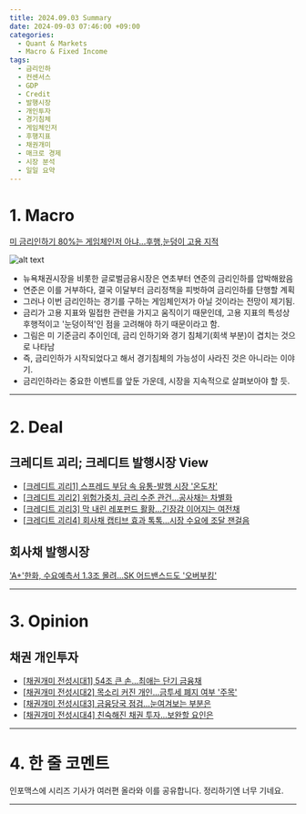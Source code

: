 ```yaml
---
title: 2024.09.03 Summary
date: 2024-09-03 07:46:00 +09:00
categories:
  - Quant & Markets
  - Macro & Fixed Income
tags:
  - 금리인하
  - 컨센서스
  - GDP
  - Credit
  - 발행시장
  - 개인투자
  - 경기침체
  - 게임체인저
  - 후행지표
  - 채권개미
  - 매크로 경제
  - 시장 분석
  - 일일 요약
---
```


# 1. Macro

[미 금리인하기 80%는 게임체인저 아냐...후행,눈덩이 고용 지적](https://news.einfomax.co.kr/news/articleView.html?idxno=4323523)

![alt text](https://cdn.news.einfomax.co.kr/news/photo/202409/4323523_203229_51.jpg)

- 뉴욕채권시장을 비롯한 글로벌금융시장은 연초부터 연준의 금리인하를 압박해왔음
- 연준은 이를 거부하다, 결국 이달부터 금리정책을 피벗하여 금리인하를 단행할 계획
- 그러나 이번 금리인하는 경기를 구하는 게임체인저가 아닐 것이라는 전망이 제기됨.
- 금리가 고용 지표와 밀접한 관련을 가지고 움직이기 때문인데, 고용 지표의 특성상 후행적이고 '눈덩이적'인 점을 고려해야 하기 때문이라고 함.
- 그림은 미 기준금리 추이인데, 금리 인하기와 경기 침체기(회색 부분)이 겹치는 것으로 나타남
- 즉, 금리인하가 시작되었다고 해서 경기침체의 가능성이 사라진 것은 아니라는 이야기.
- 금리인하라는 중요한 이벤트를 앞둔 가운데, 시장을 지속적으로 살펴보아야 할 듯.

---

# 2. Deal

## 크레디트 괴리; 크레디트 발행시장 View

- [[크레디트 괴리1] 스프레드 부담 속 유통-발행 시장 '온도차'](https://news.einfomax.co.kr/news/articleView.html?idxno=4323458)
- [[크레디트 괴리2] 위험가중치, 금리 수준 관건...공사채는 차별화](https://news.einfomax.co.kr/news/articleView.html?idxno=4323460)
- [[크레디트 괴리3] 막 내린 레포펀드 활황...긴장감 이어지는 여전채](https://news.einfomax.co.kr/news/articleView.html?idxno=4323459)
- [[크레디트 괴리4] 회사채 캡티브 효과 톡톡...시장 수요에 조달 잰걸음](https://news.einfomax.co.kr/news/articleView.html?idxno=4323461)

## 회사채 발행시장

['A+'한화, 수요예측서 1.3조 몰려...SK 어드밴스드도 '오버부킹'](https://news.einfomax.co.kr/news/articleView.html?idxno=4323565)



---

# 3. Opinion

## 채권 개인투자

- [[채권개미 전성시대1] 54조 큰 손...최애는 단기 금융채](https://news.einfomax.co.kr/news/articleView.html?idxno=4323488)
- [[채권개미 전성시대2] 목소리 커진 개인...금투세 폐지 여부 '주목'](https://news.einfomax.co.kr/news/articleView.html?idxno=4323490)
- [[채권개미 전성시대3] 금융당국 점검...눈여겨보는 부분은](https://news.einfomax.co.kr/news/articleView.html?idxno=4323489)
- [[채권개미 전성시대4] 친숙해진 채권 투자...보완할 요인은](https://news.einfomax.co.kr/news/articleView.html?idxno=4323491)


---

# 4. 한 줄 코멘트

인포맥스에 시리즈 기사가 여러편 올라와 이를 공유합니다. 정리하기엔 너무 기네요.

---